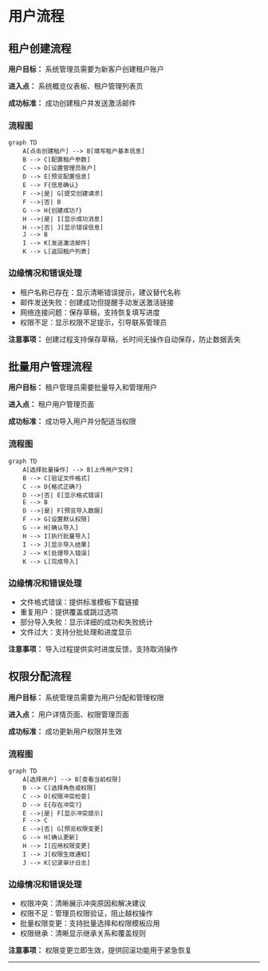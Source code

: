 # 用户流程

## 租户创建流程

**用户目标：** 系统管理员需要为新客户创建租户账户

**进入点：** 系统概览仪表板、租户管理列表页

**成功标准：** 成功创建租户并发送激活邮件

### 流程图

```mermaid
graph TD
    A[点击创建租户] --> B[填写租户基本信息]
    B --> C[配置租户参数]
    C --> D[设置管理员账户]
    D --> E[预览配置信息]
    E --> F{信息确认}
    F -->|是| G[提交创建请求]
    F -->|否| B
    G --> H{创建成功?}
    H -->|是| I[显示成功消息]
    H -->|否| J[显示错误信息]
    J --> B
    I --> K[发送激活邮件]
    K --> L[返回租户列表]
```

### 边缘情况和错误处理
- 租户名称已存在：显示清晰错误提示，建议替代名称
- 邮件发送失败：创建成功但提醒手动发送激活链接
- 网络连接问题：保存草稿，支持恢复填写进度
- 权限不足：显示权限不足提示，引导联系管理员

**注意事项：** 创建过程支持保存草稿，长时间无操作自动保存，防止数据丢失

## 批量用户管理流程

**用户目标：** 租户管理员需要批量导入和管理用户

**进入点：** 租户用户管理页面

**成功标准：** 成功导入用户并分配适当权限

### 流程图

```mermaid
graph TD
    A[选择批量操作] --> B[上传用户文件]
    B --> C[验证文件格式]
    C --> D{格式正确?}
    D -->|否| E[显示格式错误]
    E --> B
    D -->|是| F[预览导入数据]
    F --> G[设置默认权限]
    G --> H[确认导入]
    H --> I[执行批量导入]
    I --> J[显示导入结果]
    J --> K[处理导入错误]
    K --> L[完成导入]
```

### 边缘情况和错误处理
- 文件格式错误：提供标准模板下载链接
- 重复用户：提供覆盖或跳过选项
- 部分导入失败：显示详细的成功和失败统计
- 文件过大：支持分批处理和进度显示

**注意事项：** 导入过程提供实时进度反馈，支持取消操作

## 权限分配流程

**用户目标：** 系统管理员需要为用户分配和管理权限

**进入点：** 用户详情页面、权限管理页面

**成功标准：** 成功更新用户权限并生效

### 流程图

```mermaid
graph TD
    A[选择用户] --> B[查看当前权限]
    B --> C[选择角色或权限]
    C --> D[权限冲突检查]
    D --> E{存在冲突?}
    E -->|是| F[显示冲突提示]
    F --> C
    E -->|否| G[预览权限变更]
    G --> H[确认更新]
    H --> I[应用权限变更]
    I --> J[权限生效通知]
    J --> K[记录审计日志]
```

### 边缘情况和错误处理
- 权限冲突：清晰展示冲突原因和解决建议
- 权限不足：管理员权限验证，阻止越权操作
- 批量权限变更：支持批量选择和权限模板应用
- 权限继承：清晰显示继承关系和覆盖规则

**注意事项：** 权限变更立即生效，提供回滚功能用于紧急恢复

---
